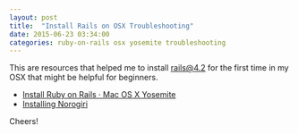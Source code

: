 ```yaml
---
layout: post
title:  "Install Rails on OSX Troubleshooting"
date: 2015-06-23 03:34:00
categories: ruby-on-rails osx yosemite troubleshooting
---
```


This are resources that helped me to install rails@4.2 for the first
time in my OSX that might be helpful for beginners.

- [Install Ruby on Rails · Mac OS X Yosemite](http://railsapps.github.io/installrubyonrails-mac.html)
- [Installing Norogiri](http://www.nokogiri.org/tutorials/installing_nokogiri.html)

Cheers!

